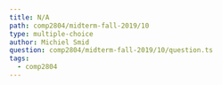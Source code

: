 ```yaml
---
title: N/A
path: comp2804/midterm-fall-2019/10
type: multiple-choice
author: Michiel Smid
question: comp2804/midterm-fall-2019/10/question.ts
tags:
  - comp2804
---
```

